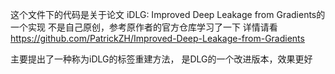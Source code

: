 这个文件下的代码是关于论文 iDLG: Improved Deep Leakage from Gradients的一个实现
不是自己原创，参考原作者的官方仓库学习了一下
详情请看 https://github.com/PatrickZH/Improved-Deep-Leakage-from-Gradients

主要提出了一种称为iDLG的标签重建方法， 是DLG的一个改进版本，效果更好


